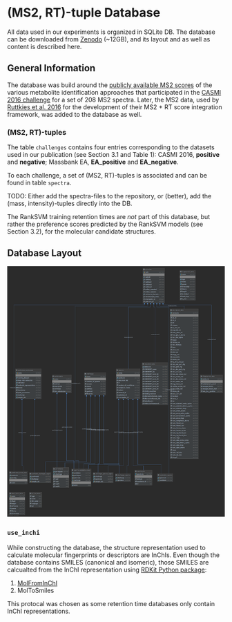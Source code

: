 # (MS2, RT)-tuple Database

All data used in our experiments is organized in SQLite DB. The database can be downloaded from 
[Zenodo](ADD_LINK_HERE) (~12GB), and its layout and as well as content is described here.   

## General Information

The database was build around the [publicly available MS2 scores](https://sourceforge.net/p/casmi/web/HEAD/tree/web/2016/contest/submissions/) 
of the various metabolite identification approaches that participated in the 
[CASMI 2016 challenge](http://www.casmi-contest.org/2016/index.shtml) for a set of 208 MS2 spectra. 
Later, the MS2 data, used by [Ruttkies et al. 2016](https://jcheminf.biomedcentral.com/articles/10.1186/s13321-016-0115-9)
for the development of their MS2 + RT score integration framework, was added to the database as well. 

### (MS2, RT)-tuples

The table ```challenges``` contains four entries corresponding to the datasets used in our publication
(see Section 3.1 and Table 1): CASMI 2016, **positive** and **negative**; Massbank EA, **EA_positive** and **EA_negative**.

To each challenge, a set of (MS2, RT)-tuples is associated and can be found in table ```spectra```. 

TODO: Either add the spectra-files to the repository, or (better), add the (mass, intensity)-tuples directly into
the DB.



The RankSVM training retention times are _not_ part of this database, but rather the preference 
scores predicted by the RankSVM models (see Section 3.2), for the molecular candidate structures.

## Database Layout 

![database_layout](/data/db_layout.png)

### ```use_inchi```

While constructing the database, the structure representation used to calculate
molecular fingerprints or descriptors are InChIs. Even though the database 
contains SMILES (canonical and isomeric), those SMILES are calcualted from the
InChI representation using [RDKit Python package](http://rdkit.org/docs/api-docs.html):

1. [MolFromInChI](http://rdkit.org/docs/source/rdkit.Chem.inchi.html#rdkit.Chem.inchi.MolFromInchi) 
2. MolToSmiles

This protocal was chosen as some retention time databases only contain InChI representations.
